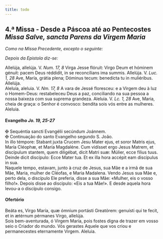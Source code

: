 ```yaml
---
title: todo
---
```

<h2 class="text-center">4.ª Missa - Desde a Páscoa até ao Pentecostes <em>Missa Salve, sancta Parens da Virgem Maria</em></h2>

<em>Como na Missa Precedente, excepto o seguinte:</em>


<em>Depois da Epistola diz-se:</em>

<div class="container-fluid">
<div class="row">
<div class="text-justify">
Allelúja, allelúja. V. <em>Num. 17, 8</em> Virga Jesse flóruit: Virgo Deum et hóminem génuit: pacem Deus réddidit, in se reconcílians ima summis. Allelúja. V. <em>Luc. 1, 28</em> Ave, María, grátia plena; Dóminus tecum: benedícta tu in muliéribus. Allelúja.
</div>
<div class="text-justify">
Aleluia, aleluia. V. <em>Nm. 17, 8</em> A vara de Jessé floresceu: e a Virgem deu à luz o Homem-Deus: restabeleceu Deus a paz, conciliando na sua pessoa a nossa baixeza com sua suprema grandeza. Aleluia. V. <em>Lc. 1, 28</em> Ave, Maria, cheia de graça: o Senhor é convosco: bendita sois vós entre as mulheres. Aleluia.
</div>
</div>
</div>

<h4 class="text-center">Evangelho <em>Jo. 19, 25-27</em></h4>
<div class="container-fluid">
<div class="row">
<div class="text-justify">
<span class="text-danger">&#10016;</span> Sequéntia sancti Evangélii secúndum Joánnem.
</div>
<div class="text-justify">
<span class="text-danger">&#10016;</span> Continuação do santo Evangelho segundo S. João.
</div>
<div class="dropcap text-justify">
In illo témpore: Stabant juxta Crucem Jesu Mater ejus, et soror Matris ejus, María Cléophæ, et María Magdaléne. Cum vidísset ergo Jesus Matrem, et discípulum stantem, quem diligébat, dicit Matri suæ: Múlier, ecce fílius tuus. Deinde dicit discípulo: Ecce Mater tua. Et ex illa hora accépit eam discípulus in sua.
</div>
<div class="dropcap text-justify">
Naquele tempo, estavam, junto à cruz de Jesus, sua Mãe e a irmã de sua Mãe, Maria, mulher de Cléofas, e Maria Madalena. Vendo Jesus sua Mãe e, perto dela, o discípulo Ele preferia, disse a sua Mãe: «Mulher, eis o vosso filho!». Depois disse ao discípulo: «Eis a tua Mãe!». E desde aquela hora levou-a o discípulo consigo.
</div>
</div>
</div>

<h4 class="text-center">Ofertório</h4>
<div class="container-fluid">
<div class="row">
<div class="dropcap text-justify">
Beáta es, Virgo María, quæ ómnium portásti Greatórem: genuísti qui te fecit, et in ætérnum pérmanes Virgo, allelúja.
</div>
<div class="dropcap text-justify">
Sois bem-aventurada, ó Virgem Maria, pois fostes digna de trazer em vosso seio o Criador do mundo. Vós gerastes Aquele que vos criou e permanecestes eternamente Virgem. Aleluia.
</div>
</div>
</div>
